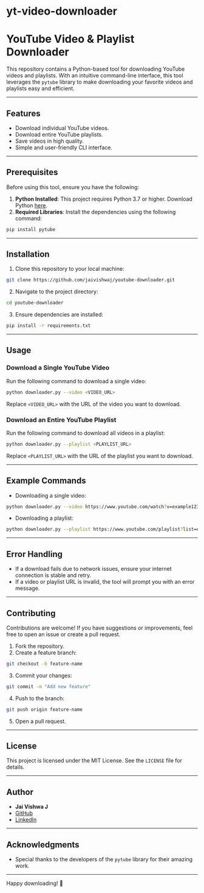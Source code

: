 # yt-video-downloader
# YouTube Video & Playlist Downloader

This repository contains a Python-based tool for downloading YouTube videos and playlists. With an intuitive command-line interface, this tool leverages the `pytube` library to make downloading your favorite videos and playlists easy and efficient.

---

## Features

- Download individual YouTube videos.
- Download entire YouTube playlists.
- Save videos in high quality.
- Simple and user-friendly CLI interface.

---

## Prerequisites

Before using this tool, ensure you have the following:

1. **Python Installed**: This project requires Python 3.7 or higher. Download Python [here](https://www.python.org/downloads/).
2. **Required Libraries**: Install the dependencies using the following command:

```bash
pip install pytube
```

---

## Installation

1. Clone this repository to your local machine:

```bash
git clone https://github.com/jaivishwaj/youtube-downloader.git
```

2. Navigate to the project directory:

```bash
cd youtube-downloader
```

3. Ensure dependencies are installed:

```bash
pip install -r requirements.txt
```

---

## Usage

### Download a Single YouTube Video

Run the following command to download a single video:

```bash
python downloader.py --video <VIDEO_URL>
```

Replace `<VIDEO_URL>` with the URL of the video you want to download.

### Download an Entire YouTube Playlist

Run the following command to download all videos in a playlist:

```bash
python downloader.py --playlist <PLAYLIST_URL>
```

Replace `<PLAYLIST_URL>` with the URL of the playlist you want to download.

---

## Example Commands

- Downloading a single video:

```bash
python downloader.py --video https://www.youtube.com/watch?v=example123
```

- Downloading a playlist:

```bash
python downloader.py --playlist https://www.youtube.com/playlist?list=example456
```

---

## Error Handling

- If a download fails due to network issues, ensure your internet connection is stable and retry.
- If a video or playlist URL is invalid, the tool will prompt you with an error message.

---

## Contributing

Contributions are welcome! If you have suggestions or improvements, feel free to open an issue or create a pull request.

1. Fork the repository.
2. Create a feature branch:

```bash
git checkout -b feature-name
```

3. Commit your changes:

```bash
git commit -m "Add new feature"
```

4. Push to the branch:

```bash
git push origin feature-name
```

5. Open a pull request.

---

## License

This project is licensed under the MIT License. See the `LICENSE` file for details.

---

## Author

- **Jai Vishwa J**
- [GitHub](https://github.com/jaivishwaj)
- [LinkedIn](https://www.linkedin.com/in/jaivishwa-j/)

---

## Acknowledgments

- Special thanks to the developers of the `pytube` library for their amazing work.

---

Happy downloading! 🚀

